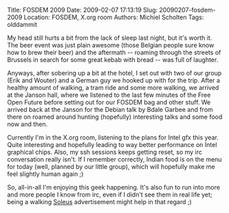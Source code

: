 Title: FOSDEM 2009
Date: 2009-02-07 17:13:19
Slug: 20090207-fosdem-2009
Location: FOSDEM, X.org room
Authors: Michiel Scholten
Tags: olddammit

<p>My head still hurts a bit from the lack of sleep last night, but it's worth it. The beer event was just plain awesome (those Belgian people sure know how to brew their beer) and the aftermath -- roaming through the streets of Brussels in search for some great kebab with bread -- was full of laughter.</p>

<p>Anyways, after sobering up a bit at the hotel, I set out with two of our group (Erik and Wouter) and a German guy we hooked up with for the trip. After a healthy amount of walking, a tram ride and some more walking, we arrived at the Janson hall, where we listened to the last few minutes of the Free Open Future before setting out for our FOSDEM bag and other stuff. We arrived back at the Janson for the Debian talk by Bdale Garbee and from there on roamed around hunting (hopefully) interesting talks and some food now and then.</p>

<p>Currently I'm in the X.org room, listening to the plans for Intel gfx this year. Quite interesting and hopefully leading to way better performance on Intel graphical chips. Also, my ssh sessions keeps getting reset, so my irc conversation really isn't. If I remember correctly, Indian food is on the menu for today (well, planned by our little group), which will hopefully make me feel slightly human again ;)</p>

<p>So, all-in-all I'm enjoying this geek happening. It's also fun to run into more and more people I know from irc, even if I didn't see them in real life yet; being a walking <a href="http://soleus.nu/">Soleus</a> advertisement might help in that regard ;)</p>